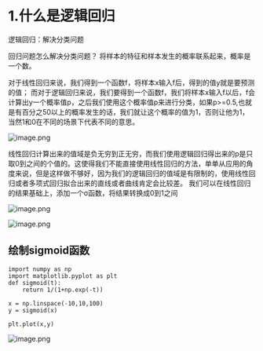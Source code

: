 # 1.什么是逻辑回归

逻辑回归：解决分类问题

回归问题怎么解决分类问题？
将样本的特征和样本发生的概率联系起来，概率是一个数。

对于线性回归来说，我们得到一个函数f，将样本x输入f后，得到的值y就是要预测的值；
而对于逻辑回归来说，我们要得到一个函数f，我们将样本x输入f以后，f会计算出y一个概率值p，之后我们使用这个概率值p来进行分类，如果p>=0.5,也就是有百分之50以上的概率发生的话，我们就让这个概率的值为1，否则让他为1，当然1和0在不同的场景下代表不同的意思。

![image.png](https://upload-images.jianshu.io/upload_images/7220971-862b48fbabe261e4.png?imageMogr2/auto-orient/strip%7CimageView2/2/w/1240)


线性回归计算出来的值域是负无穷到正无穷，而我们使用逻辑回归得出来的p是只取0到之间的个值的。这使得我们不能直接使用线性回归的方法，单单从应用的角度来说，但是这样做不够好，因为我们的逻辑回归的值域是有限制的，使用线性回归或者多项式回归拟合出来的直线或者曲线肯定会比较差。
我们可以在线性回归的结果基础上，添加一个σ函数，将结果转换成0到1之间

![image.png](https://upload-images.jianshu.io/upload_images/7220971-c12d6b69d898f7d9.png?imageMogr2/auto-orient/strip%7CimageView2/2/w/1240)

![image.png](https://upload-images.jianshu.io/upload_images/7220971-f43c83eabc5bd380.png?imageMogr2/auto-orient/strip%7CimageView2/2/w/1240)

## 绘制sigmoid函数
```
import numpy as np
import matplotlib.pyplot as plt
def sigmoid(t):
    return 1/(1+np.exp(-t))

x = np.linspace(-10,10,100)
y = sigmoid(x)

plt.plot(x,y)
```

![image.png](https://upload-images.jianshu.io/upload_images/7220971-5c66b8c4887317c3.png?imageMogr2/auto-orient/strip%7CimageView2/2/w/1240)
